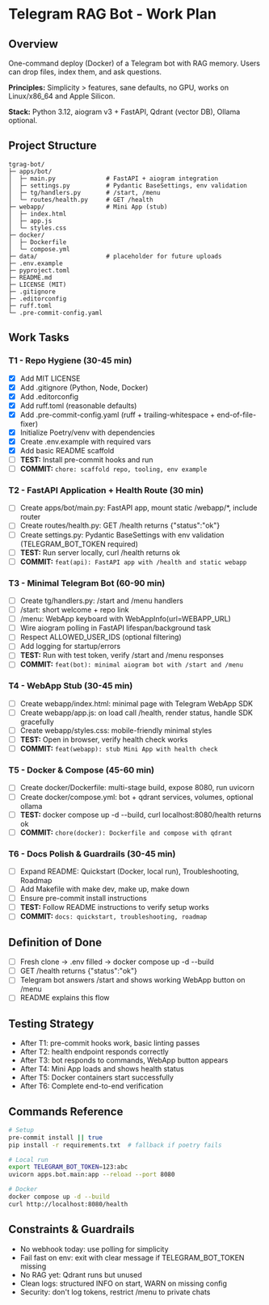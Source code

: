 # Telegram RAG Bot - Work Plan

## Overview
One-command deploy (Docker) of a Telegram bot with RAG memory. Users can drop files, index them, and ask questions.

**Principles:** Simplicity > features, sane defaults, no GPU, works on Linux/x86_64 and Apple Silicon.

**Stack:** Python 3.12, aiogram v3 + FastAPI, Qdrant (vector DB), Ollama optional.

## Project Structure
```
tgrag-bot/
├─ apps/bot/
│  ├─ main.py              # FastAPI + aiogram integration
│  ├─ settings.py          # Pydantic BaseSettings, env validation
│  ├─ tg/handlers.py       # /start, /menu
│  └─ routes/health.py     # GET /health
├─ webapp/                 # Mini App (stub)
│  ├─ index.html
│  ├─ app.js
│  └─ styles.css
├─ docker/
│  ├─ Dockerfile
│  └─ compose.yml
├─ data/                   # placeholder for future uploads
├─ .env.example
├─ pyproject.toml
├─ README.md
├─ LICENSE (MIT)
├─ .gitignore
├─ .editorconfig
├─ ruff.toml
└─ .pre-commit-config.yaml
```

## Work Tasks

### T1 - Repo Hygiene (30-45 min)
- [x] Add MIT LICENSE
- [x] Add .gitignore (Python, Node, Docker)
- [x] Add .editorconfig
- [x] Add ruff.toml (reasonable defaults)
- [x] Add .pre-commit-config.yaml (ruff + trailing-whitespace + end-of-file-fixer)
- [x] Initialize Poetry/venv with dependencies
- [x] Create .env.example with required vars
- [x] Add basic README scaffold
- [ ] **TEST:** Install pre-commit hooks and run
- [ ] **COMMIT:** `chore: scaffold repo, tooling, env example`

### T2 - FastAPI Application + Health Route (30 min)
- [ ] Create apps/bot/main.py: FastAPI app, mount static /webapp/*, include router
- [ ] Create routes/health.py: GET /health returns {"status":"ok"}
- [ ] Create settings.py: Pydantic BaseSettings with env validation (TELEGRAM_BOT_TOKEN required)
- [ ] **TEST:** Run server locally, curl /health returns ok
- [ ] **COMMIT:** `feat(api): FastAPI app with /health and static webapp`

### T3 - Minimal Telegram Bot (60-90 min)
- [ ] Create tg/handlers.py: /start and /menu handlers
- [ ] /start: short welcome + repo link
- [ ] /menu: WebApp keyboard with WebAppInfo(url=WEBAPP_URL)
- [ ] Wire aiogram polling in FastAPI lifespan/background task
- [ ] Respect ALLOWED_USER_IDS (optional filtering)
- [ ] Add logging for startup/errors
- [ ] **TEST:** Run with test token, verify /start and /menu responses
- [ ] **COMMIT:** `feat(bot): minimal aiogram bot with /start and /menu`

### T4 - WebApp Stub (30-45 min)
- [ ] Create webapp/index.html: minimal page with Telegram WebApp SDK
- [ ] Create webapp/app.js: on load call /health, render status, handle SDK gracefully
- [ ] Create webapp/styles.css: mobile-friendly minimal styles
- [ ] **TEST:** Open in browser, verify health check works
- [ ] **COMMIT:** `feat(webapp): stub Mini App with health check`

### T5 - Docker & Compose (45-60 min)
- [ ] Create docker/Dockerfile: multi-stage build, expose 8080, run uvicorn
- [ ] Create docker/compose.yml: bot + qdrant services, volumes, optional ollama
- [ ] **TEST:** docker compose up -d --build, curl localhost:8080/health returns ok
- [ ] **COMMIT:** `chore(docker): Dockerfile and compose with qdrant`

### T6 - Docs Polish & Guardrails (30-45 min)
- [ ] Expand README: Quickstart (Docker, local run), Troubleshooting, Roadmap
- [ ] Add Makefile with make dev, make up, make down
- [ ] Ensure pre-commit install instructions
- [ ] **TEST:** Follow README instructions to verify setup works
- [ ] **COMMIT:** `docs: quickstart, troubleshooting, roadmap`

## Definition of Done
- [ ] Fresh clone → .env filled → docker compose up -d --build
- [ ] GET /health returns {"status":"ok"}
- [ ] Telegram bot answers /start and shows working WebApp button on /menu
- [ ] README explains this flow

## Testing Strategy
- After T1: pre-commit hooks work, basic linting passes
- After T2: health endpoint responds correctly
- After T3: bot responds to commands, WebApp button appears
- After T4: Mini App loads and shows health status
- After T5: Docker containers start successfully
- After T6: Complete end-to-end verification

## Commands Reference
```bash
# Setup
pre-commit install || true
pip install -r requirements.txt  # fallback if poetry fails

# Local run
export TELEGRAM_BOT_TOKEN=123:abc
uvicorn apps.bot.main:app --reload --port 8080

# Docker
docker compose up -d --build
curl http://localhost:8080/health
```

## Constraints & Guardrails
- No webhook today: use polling for simplicity
- Fail fast on env: exit with clear message if TELEGRAM_BOT_TOKEN missing
- No RAG yet: Qdrant runs but unused
- Clean logs: structured INFO on start, WARN on missing config
- Security: don't log tokens, restrict /menu to private chats
